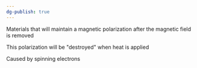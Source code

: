 ```yaml
---
dg-publish: true
---
```

Materials that will maintain a magnetic polarization after the magnetic field is removed

This polarization will be "destroyed" when heat is applied

Caused by spinning electrons

